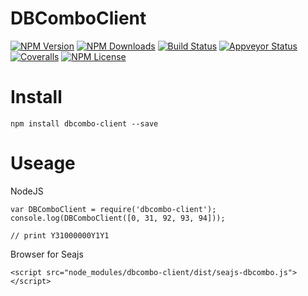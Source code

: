 DBComboClient
==================


[![NPM Version][npm-image]][npm-url]
[![NPM Downloads][downloads-image]][npm-url]
[![Build Status][travis-image]][travis-url]
[![Appveyor Status][appveyor-image]][appveyor-url]
[![Coveralls][coveralls-image]][coveralls-url]
[![NPM License][license-image]][npm-url]


# Install
```
npm install dbcombo-client --save
```

# Useage

NodeJS
```
var DBComboClient = require('dbcombo-client');
console.log(DBComboClient([0, 31, 92, 93, 94]));

// print Y31000000Y1Y1
```

Browser for Seajs
```
<script src="node_modules/dbcombo-client/dist/seajs-dbcombo.js"></script>
```



[npm-image]: http://img.shields.io/npm/v/dbcombo-client.svg
[downloads-image]: http://img.shields.io/npm/dm/dbcombo-client.svg
[npm-url]: https://www.npmjs.org/package/dbcombo-client
[travis-image]: http://img.shields.io/travis/Bacra/node-dbcombo-client/master.svg?label=linux
[travis-url]: https://travis-ci.org/Bacra/node-dbcombo-client
[appveyor-image]: https://img.shields.io/appveyor/ci/Bacra/node-dbcombo-client/master.svg?label=windows
[appveyor-url]: https://ci.appveyor.com/project/Bacra/node-dbcombo-client
[coveralls-image]: https://img.shields.io/coveralls/Bacra/node-dbcombo-client.svg
[coveralls-url]: https://coveralls.io/github/Bacra/node-dbcombo-client
[license-image]: http://img.shields.io/npm/l/dbcombo-client.svg
